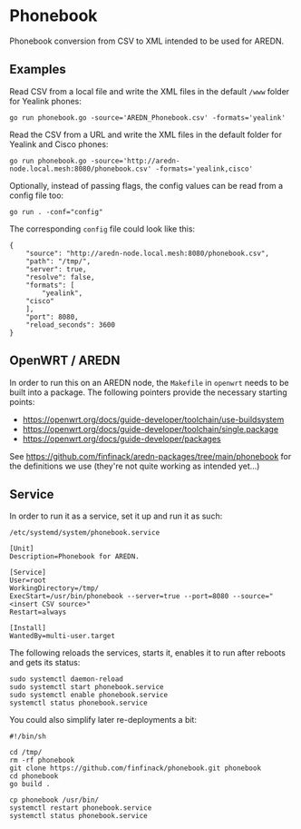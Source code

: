 # Phonebook

Phonebook conversion from CSV to XML intended to be used for AREDN.

## Examples

Read CSV from a local file and write the XML files in the default `/www` folder for Yealink phones:

```
go run phonebook.go -source='AREDN_Phonebook.csv' -formats='yealink'
```

Read the CSV from a URL and write the XML files in the default folder for Yealink and Cisco phones:

```
go run phonebook.go -source='http://aredn-node.local.mesh:8080/phonebook.csv' -formats='yealink,cisco'
```

Optionally, instead of passing flags, the config values can be read from a config file too:

```
go run . -conf="config"
```

The corresponding `config` file could look like this:

```
{
	"source": "http://aredn-node.local.mesh:8080/phonebook.csv",
	"path": "/tmp/",
	"server": true,
	"resolve": false,
	"formats": [
		"yealink",
    "cisco"
	],
	"port": 8080,
	"reload_seconds": 3600
}
```

## OpenWRT / AREDN

In order to run this on an AREDN node, the `Makefile` in `openwrt` needs to be built into a package.
The following pointers provide the necessary starting points:

- https://openwrt.org/docs/guide-developer/toolchain/use-buildsystem
- https://openwrt.org/docs/guide-developer/toolchain/single.package
- https://openwrt.org/docs/guide-developer/packages

See https://github.com/finfinack/aredn-packages/tree/main/phonebook for the definitions we use (they're not quite working as intended yet...)

## Service

In order to run it as a service, set it up and run it as such:

`/etc/systemd/system/phonebook.service`
```
[Unit]
Description=Phonebook for AREDN.

[Service]
User=root
WorkingDirectory=/tmp/
ExecStart=/usr/bin/phonebook --server=true --port=8080 --source="<insert CSV source>"
Restart=always

[Install]
WantedBy=multi-user.target
```

The following reloads the services, starts it, enables it to run after reboots and gets its status:
```
sudo systemctl daemon-reload
sudo systemctl start phonebook.service
sudo systemctl enable phonebook.service
systemctl status phonebook.service
```

You could also simplify later re-deployments a bit:

```
#!/bin/sh

cd /tmp/
rm -rf phonebook
git clone https://github.com/finfinack/phonebook.git phonebook
cd phonebook
go build .

cp phonebook /usr/bin/
systemctl restart phonebook.service
systemctl status phonebook.service
```